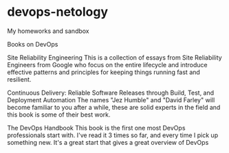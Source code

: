 # devops-netology
My homeworks and sandbox

Books on DevOps

Site Reliability Engineering
This is a collection of essays from Site Reliability Engineers from Google who focus on the entire lifecycle and introduce effective patterns and principles for keeping things running fast and resilient.


 Continuous Delivery: Reliable Software Releases through Build, Test, and Deployment Automation
The names "Jez Humble" and "David Farley" will become familiar to you after a while, these are solid experts in the field and this book is some of their best work.

The DevOps Handbook
This book is the first one most DevOps professionals start with. I've read it 3 times so far, and every time I pick up something new. It's a great start that gives a great overview of DevOps
